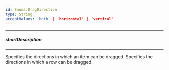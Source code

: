 ```yaml
---
id: Enums.DragDirection
type: String
acceptValues: 'both' | 'horizontal' | 'vertical'
---
```

---
##### shortDescription
<!-- Description goes here -->

---
<!-- Description goes here -->
Specifies the directions in which an item can be dragged.
Specifies the directions in which a row can be dragged.